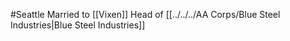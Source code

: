 #Seattle 
Married to [[Vixen]]
Head of [[../../../AA Corps/Blue Steel Industries|Blue Steel Industries]]